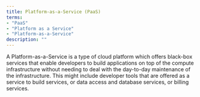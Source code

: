```yaml
---
title: Platform-as-a-Service (PaaS)
terms: 
- "PaaS"
- "Platform as a Service"
- "Platform-as-a-Service"
description: ""
---
```

A Platform-as-a-Service is a type of cloud platform which offers black-box services that enable developers to build applications on top of the compute infrastructure without needing to deal with the day-to-day maintenance of the infrastructure. This might include developer tools that are offered as a service to build services, or data access and database services, or billing services.
